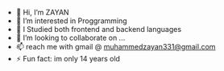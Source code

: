 - 👋 Hi, I’m ZAYAN
- 👀 I’m interested in Proggramming
- 🌱 I Studied both frontend and backend languages
- 💞️ I’m looking to collaborate on ...
- 📫 reach me with gmail @ muhammedzayan331@gmail.com
- ⚡ Fun fact: im only 14 years old
  

<!---
ZAYANAMAZING/ZAYANAMAZING is a ✨ special ✨ repository because its `README.md` (this file) appears on your GitHub profile.
You can click the Preview link to take a look at your changes.
--->
